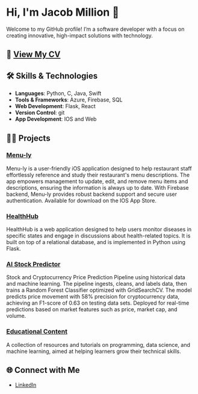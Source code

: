 # Hi, I'm Jacob Million 👋

Welcome to my GitHub profile! I’m a software developer with a focus on creating innovative, high-impact solutions with technology.

## 📄 [View My CV](https://jacobmmillion.github.io/CV/)

## 🛠️ Skills & Technologies

- **Languages**: Python, C, Java, Swift
- **Tools & Frameworks**: Azure, Firebase, SQL
- **Web Development**: Flask, React
- **Version Control**: git
- **App Development**: IOS and Web

## 🧑‍💻 Projects

### **[Menu-ly](https://github.com/JacobMMillion/Menu-ly_IOS_Application)**
Menu-ly is a user-friendly iOS application designed to help restaurant staff effortlessly reference and study their restaurant's menu descriptions. The app empowers management to update, edit, and remove menu items and descriptions, ensuring the information is always up to date. With Firebase backend, Menu-ly provides robust backend support and secure user authentication. Available for download on the IOS App Store.

### **[HealthHub](https://github.com/JacobMMillion/HealthHub_Database_Webapp)**
HealthHub is a web application designed to help users monitor diseases in specific states and engage in discussions about health-related topics. It is built on top of a relational database, and is implemented in Python using Flask.

### **[AI Stock Predictor](https://github.com/JacobMMillion/Stock_Crypto_AI_Predictor)**
Stock and Cryptocurrency Price Prediction Pipeline using historical data and machine
learning. The pipeline ingests, cleans, and labels data, then trains a Random Forest Classifier optimized with GridSearchCV. The model predicts price movement with 58% precision for cryptocurrency data, achieving an F1-score of 0.63 on testing data sets. Deployed for real-time predictions based on market features such as price, market cap, and volume.

### **[Educational Content](https://github.com/JacobMMillion/Learning_Land_Lesson_Plans)**
A collection of resources and tutorials on programming, data science, and machine learning, aimed at helping learners grow their technical skills.

## 🌐 Connect with Me

- [LinkedIn](https://www.linkedin.com/in/jacob-million-05ab0b221/)
